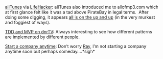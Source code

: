 [allTunes](http://www.alltunes.com/en-index.shtml) via
[LifeHacker](http://www.lifehacker.com/software/music/download-of-the-day-alltunes-164051.php):
allTunes also introduced me to allofmp3.com which at first glance felt
like it was a tad above PirateBay in legal terms.  After doing some
digging, it appears [all is on the up and
up](http://en.wikipedia.org/wiki/Allofmp3.com) (in the very murkest and
foggiest of ways).

[TDD and MVP on
dnrTV](http://www.intellectualhedonism.com/2006/03/23/ThisWeekOnDnrTVTDDPart2.aspx):
Always interesting to see how different patterns are implemented by
different people.

[Start a company
anytime](http://www.lifehacker.com/software/entrepreneurial/start-a-company-anytime-164368.php):
Don’t worry [Ray](/jez "My Boss"), I’m not starting a company anytime
soon but perhaps someday….\*sigh\*

 

